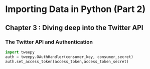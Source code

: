 # Importing Data in Python (Part 2)

## Chapter 3 : Diving deep into the Twitter API

### The Twitter API and Authentication
```python
import tweepy
auth = tweepy.OAuthHandler(consumer_key, consumer_secret)
auth.set_access_token(access_token,access_token_secret)
```
